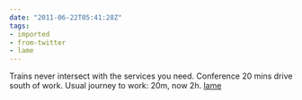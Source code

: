 ```yaml
---
date: "2011-06-22T05:41:28Z"
tags:
- imported
- from-twitter
- lame
---
```

Trains never intersect with the services you need. Conference 20 mins drive south of work. Usual journey to work: 20m, now 2h. [lame](/tags/lame)
